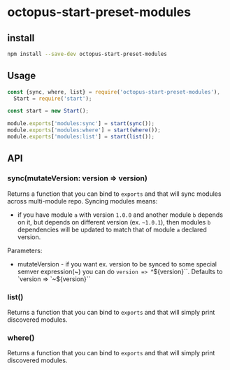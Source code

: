 # octopus-start-preset-modules

## install

```bash
npm install --save-dev octopus-start-preset-modules
```

## Usage

```js
const {sync, where, list} = require('octopus-start-preset-modules'),
  Start = require('start');

const start = new Start();

module.exports['modules:sync'] = start(sync());
module.exports['modules:where'] = start(where());
module.exports['modules:list'] = start(list());
```

## API

### sync(mutateVersion: version => version)
Returns a function that you can bind to `exports` and that will sync modules across multi-module repo. Syncing modules means:
 - if you have module `a` with version `1.0.0` and another module `b` depends on it, but depends on different version (ex. `~1.0.1`), then modules `b` dependencies will be updated to match that of module `a` declared version.
 
Parameters:
 - mutateVersion - if you want ex. version to be synced to some special semver expression(~) you can do `version => `^${version}``. Defaults to `version => `~${version}`` 
 
### list()
Returns a function that you can bind to `exports` and that will simply print discovered modules.

### where()
Returns a function that you can bind to `exports` and that will simply print discovered modules.
